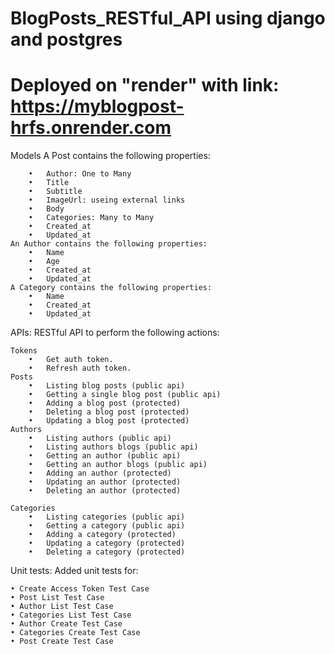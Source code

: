 # BlogPosts_RESTful_API using django and postgres
# Deployed on "render" with link: https://myblogpost-hrfs.onrender.com


Models
    A Post contains the following properties:
    
        •	Author: One to Many
        •	Title
        •	Subtitle
        •	ImageUrl: useing external links
        •	Body
        •	Categories: Many to Many
        •	Created_at
        •	Updated_at     
    An Author contains the following properties:
        •	Name
        •	Age
        •	Created_at
        •	Updated_at
    A Category contains the following properties:
        •	Name
        •	Created_at
        •	Updated_at
  
  
APIs:
RESTful API to perform the following actions:

    Tokens
        •	Get auth token.
        •	Refresh auth token.  
    Posts
        •	Listing blog posts (public api)
        •	Getting a single blog post (public api)
        •	Adding a blog post (protected)
        •	Deleting a blog post (protected)
        •	Updating a blog post (protected)    
    Authors
        •	Listing authors (public api)
        •	Listing authors blogs (public api)
        •	Getting an author (public api)
        •	Getting an author blogs (public api)
        •	Adding an author (protected)
        •	Updating an author (protected)
        •	Deleting an author (protected)
        
    Categories
        •	Listing categories (public api)
        •	Getting a category (public api)
        •	Adding a category (protected)
        •	Updating a category (protected)
        •	Deleting a category (protected)
        
Unit tests:
Added unit tests for:

    • Create Access Token Test Case
    • Post List Test Case
    • Author List Test Case
    • Categories List Test Case
    • Author Create Test Case
    • Categories Create Test Case
    • Post Create Test Case


